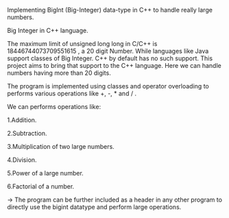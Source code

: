 Implementing BigInt (Big-Integer) data-type in C++ to handle really large numbers.

Big Integer in C++ language.

The maximum limit of unsigned long long in C/C++ is 18446744073709551615 , a 20 digit Number. While languages like Java support classes of Big Integer. C++ by default has no such support. This project aims to bring that support to the C++ language. Here we can handle numbers having more than 20 digits.

The program is implemented using classes and operator overloading to performs various operations like +, -, * and / .

We can performs operations like:

1.Addition.

2.Subtraction.

3.Multiplication of two large numbers.

4.Division.

5.Power of a large number.

6.Factorial of a number.

-> The program can be further included as a header in any other program to directly use the bigint datatype and perform large operations.
